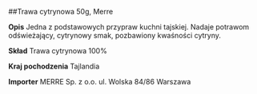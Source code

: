 ##Trawa cytrynowa 50g, Merre

**Opis** Jedna z podstawowych przypraw kuchni tajskiej. Nadaje potrawom odświeżający, cytrynowy smak, pozbawiony kwaśności cytryny. 

**Skład** Trawa cytrynowa 100%

**Kraj pochodzenia** Tajlandia

**Importer** MERRE Sp. z o.o.
ul. Wolska 84/86 Warszawa